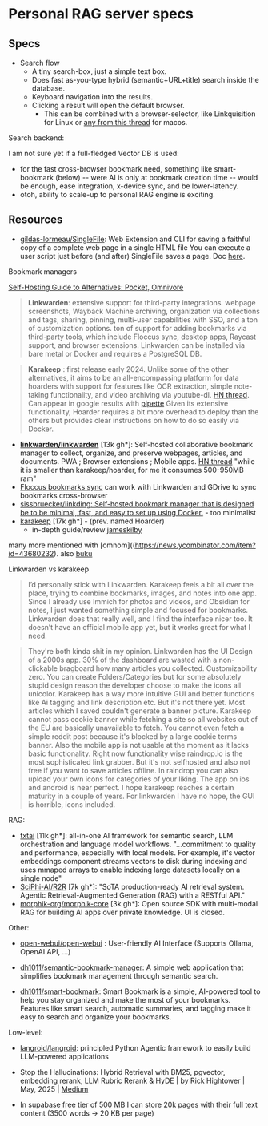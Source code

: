 # Personal RAG server specs

## Specs

* Search flow
  * A tiny search-box, just a simple text box.
  * Does fast as-you-type hybrid (semantic+URL+title) search inside the database.
  * Keyboard navigation into the results.
  * Clicking a result will open the default browser.
    * This can be combined with a browser-selector, like Linkquisition for Linux or
      [any from this thread](https://www.reddit.com/r/MacOS/comments/11xcj1z/is_there_a_browser_selector_for_macos/) for macos.

Search backend: 

I am not sure yet if a full-fledged Vector DB is used:

* for the fast cross-browser bookmark need, something like smart-bookmark (below) --
  were AI is only at bookmark creation time -- would be enough, ease integration, x-device sync, and be lower-latency.
* otoh, ability to scale-up to personal RAG engine is exciting.

## Resources

* [gildas-lormeau/SingleFile](https://github.com/gildas-lormeau/SingleFile):
  Web Extension and CLI for saving a faithful copy of a complete web page in a single HTML file
You can execute a user script just before (and after) SingleFile saves a page. Doc
[here](https://github.com/gildas-lormeau/SingleFile/wiki/How-to-execute-a-user-script-before-a-page-is-saved).

Bookmark managers

[Self-Hosting Guide to Alternatives: Pocket, Omnivore](https://selfh.st/alternatives/read-later/)

> **Linkwarden**: extensive support for third-party integrations. webpage screenshots, Wayback Machine archiving, organization via collections and tags, sharing, pinning, multi-user capabilities with SSO, and a ton of customization options.
> ton of support for adding bookmarks via third-party tools, which include Floccus sync, desktop apps, Raycast support, and browser extensions. Linkwarden can be installed via bare metal or Docker and requires a PostgreSQL DB.

> **Karakeep** : first release early 2024. Unlike some of the other alternatives, it aims to be an all-encompassing platform for data hoarders with support for features like OCR extraction, simple note-taking functionality, and video archiving via youtube-dl. [HN thread](https://news.ycombinator.com/item?id=42485746). Can appear in google results with [pipette](https://github.com/DanSnow/hoarder-pipette)
> Given its extensive functionality, Hoarder requires a bit more overhead to deploy than the others but provides clear instructions on how to do so easily via Docker. 

* **[linkwarden/linkwarden](https://github.com/linkwarden/linkwarden)** [13k gh*]:
  Self-hosted collaborative bookmark manager to collect, organize, and preserve webpages, articles, and documents.
  PWA ; Browser extensions ; Mobile apps. [HN thread](https://news.ycombinator.com/item?id=43856801) "while it is smaller than karakeep/hoarder, for me it consumes 500-950MB ram"
* [Floccus bookmarks sync](https://floccus.org/guides) can work with Linkwarden and GDrive to sync bookmarks cross-browser
* [sissbruecker/linkding: Self-hosted bookmark manager that is designed be to be minimal, fast, and easy to set up using Docker.](https://github.com/sissbruecker/linkding) - too minimalist
* [karakeep](https://github.com/karakeep-app/karakeep) [17k gh*] - (prev. named Hoarder)
  * in-depth guide/review [jameskilby](https://jameskilby.co.uk/2025/01/how-i-migrated-from-pocket-to-hoarder-and-introduced-some-ai-along-the-way/)

many more mentioned with [omnom]((https://news.ycombinator.com/item?id=43680232). also [buku](https://github.com/jarun/Buku)

Linkwarden vs karakeep

> I’d personally stick with Linkwarden. Karakeep feels a bit all over the place, trying to combine bookmarks, images, and notes into one app. Since I already use Immich for photos and videos, and Obsidian for notes, I just wanted something simple and focused for bookmarks. Linkwarden does that really well, and I find the interface nicer too. It doesn’t have an official mobile app yet, but it works great for what I need.

> They're both kinda shit in my opinion.
> Linkwarden has the UI Design of a 2000s app. 30% of the dashboard are wasted with a non-clickable bragboard how many articles you collected. Customizability zero. You can create Folders/Categories but for some absolutely stupid design reason the developer choose to make the icons all unicolor.
> Karakeep has a way more intuitive GUI and better functions like Ai tagging and link description etc. But it's not there yet. Most articles which I saved couldn't generate a banner picture. Karakeep cannot pass cookie banner while fetching a site so all websites out of the EU are basically unavailable to fetch. You cannot even fetch a simple reddit post because it's blocked by a large cookie terms banner. Also the mobile app is not usable at the moment as it lacks basic functionality.
> Right now functionality wise raindrop.io is the most sophisticated link grabber. But it's not selfhosted and also not free if you want to save articles offline. In raindrop you can also upload your own icons for categories of your liking. The app on ios and android is near perfect. 
> I hope karakeep reaches a certain maturity in a couple of years. For linkwarden I have no hope, the GUI is horrible, icons included.

RAG:

* [txtai](https://neuml.github.io/txtai/) [11k gh*]: all-in-one AI framework for semantic search, LLM orchestration and language model workflows.
  "...commitment to quality and performance, especially with local models. For example, it's vector embeddings component streams vectors to disk during indexing and uses mmaped arrays to enable indexing large datasets locally on a single node"
* [SciPhi-AI/R2R](https://github.com/SciPhi-AI/R2R)  [7k gh*]:
  "SoTA production-ready AI retrieval system. Agentic Retrieval-Augmented Generation (RAG) with a RESTful API."
* [morphik-org/morphik-core](https://github.com/morphik-org/morphik-core) [3k gh*]: Open source SDK with multi-modal RAG for building AI apps over private knowledge. UI is closed.

Other: 

* [open-webui/open-webui](https://github.com/open-webui/open-webui) : User-friendly AI Interface (Supports Ollama, OpenAI API, ...)

* [dh1011/semantic-bookmark-manager](https://github.com/dh1011/semantic-bookmark-manager):
  A simple web application that simplifies bookmark management through semantic search.
* [dh1011/smart-bookmark](https://github.com/dh1011/smart-bookmark):
  Smart Bookmark is a simple, AI-powered tool to help you stay organized and make the most of your bookmarks.
  Features like smart search, automatic summaries, and tagging make it easy to search and organize your bookmarks.

Low-level:

* [langroid/langroid](https://github.com/langroid/langroid): principled Python Agentic framework to easily build LLM-powered applications

* Stop the Hallucinations: Hybrid Retrieval with BM25, pgvector, embedding rerank, LLM Rubric Rerank &amp; HyDE | by Rick Hightower | May, 2025 | [Medium](https://medium.com/@richardhightower/stop-the-hallucinations-hybrid-retrieval-with-bm25-pgvector-embedding-rerank-llm-rubric-rerank-895d8f7c7242)

* In supabase free tier of 500 MB I can store 20k pages with their full text content (3500 words -> 20 KB per page)
